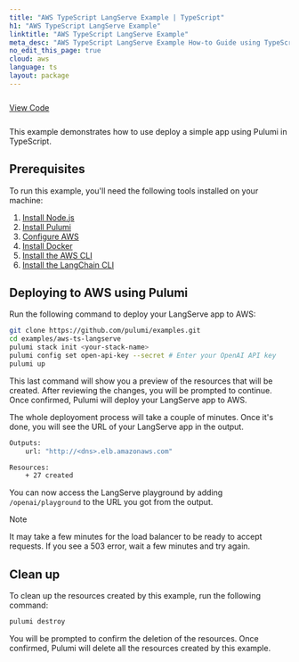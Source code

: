 ```yaml
---
title: "AWS TypeScript LangServe Example | TypeScript"
h1: "AWS TypeScript LangServe Example"
linktitle: "AWS TypeScript LangServe Example"
meta_desc: "AWS TypeScript LangServe Example How-to Guide using TypeScript"
no_edit_this_page: true
cloud: aws
language: ts
layout: package
---
```


<!-- WARNING: this page was generated by a tool. Do not edit it by hand. -->
<!-- To change it, please see https://github.com/pulumi/registry/tree/master/tools/mktutorial. -->

<p class="mb-4 inline-flex items-center">
    <a class="rounded-md font-display text-lg text-white bg-white border-2 border-blue-600 px-3 mr-2 whitespace-no-wrap hover:text-white" style="height: 45px; line-height: 41px;" href="https://github.com/pulumi/examples/tree/master/aws-ts-langserve" target="_blank">
        <span class="flex items-center">
            <i class="fab fa-github pr-1.5"></i>
            <span>View Code</span>
        </span>
    </a>
</p>


This example demonstrates how to use deploy a simple app using Pulumi in TypeScript.

## Prerequisites

To run this example, you'll need the following tools installed on your machine:

1. [Install Node.js](https://nodejs.org/en/download/)
2. [Install Pulumi](https://www.pulumi.com/docs/install/)
3. [Configure AWS](https://www.pulumi.com/docs/intro/cloud-providers/aws/setup/)
4. [Install Docker](https://docs.docker.com/get-docker/)
5. [Install the AWS CLI](https://docs.aws.amazon.com/cli/latest/userguide/getting-started-install.html)
6. [Install the LangChain CLI](https://python.langchain.com/docs/langserve#installation)

## Deploying to AWS using Pulumi

Run the following command to deploy your LangServe app to AWS:

```bash
git clone https://github.com/pulumi/examples.git
cd examples/aws-ts-langserve
pulumi stack init <your-stack-name>
pulumi config set open-api-key --secret # Enter your OpenAI API key
pulumi up
```

This last command will show you a preview of the resources that will be created. After reviewing the changes, you will be prompted to continue. Once confirmed, Pulumi will deploy your LangServe app to AWS.

The whole deployoment process will take a couple of minutes. Once it's done, you will see the URL of your LangServe app in the output.

```bash
Outputs:
    url: "http://<dns>.elb.amazonaws.com"

Resources:
    + 27 created
```

You can now access the LangServe playground by adding `/openai/playground` to the URL you got from the output.

> [!NOTE]  
> It may take a few minutes for the load balancer to be ready to accept requests. If you see a 503 error, wait a few minutes and try again.

## Clean up

To clean up the resources created by this example, run the following command:

```bash
pulumi destroy
```

You will be prompted to confirm the deletion of the resources. Once confirmed, Pulumi will delete all the resources created by this example.

